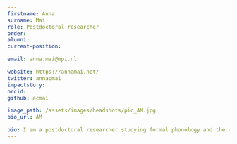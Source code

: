 ```yaml
---
firstname: Anna
surname: Mai
role: Postdoctoral researcher
order:
alumni: 
current-position: 

email: anna.mai@mpi.nl

website: https://annamai.net/
twitter: annacmai
impactstory:
orcid: 
github: acmai

image_path: /assets/images/headshots/pic_AM.jpg
bio_url: AM

bio: I am a postdoctoral researcher studying formal phonology and the neural representation of speech sounds. In the past, I have worked on the production of linguistic prosody in English and Ja'a Kumiai, the computational properties of tone and vowel harmony systems, and the formal properties of phonological theories. For my dissertation, I used intracranial EEG to investigate how speech acoustics support language-specific phonological processing, and in the LaCNS group, I hope to build off this work to study how sensory signals become language in the brain.
---
```

